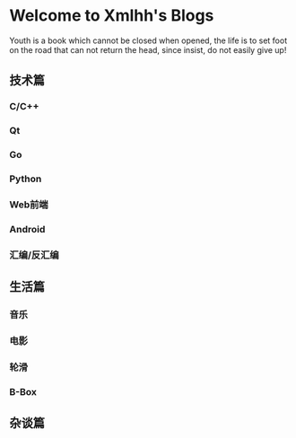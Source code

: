 # Welcome to Xmlhh's Blogs

Youth is a book which cannot be closed when opened, the life is to set foot on the road that can not return the head, since insist, do not easily give up!

## 技术篇

### C/C++

### Qt

### Go

### Python

### Web前端

### Android

### 汇编/反汇编


## 生活篇

### 音乐

### 电影

### 轮滑

### B-Box


## 杂谈篇

